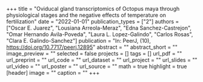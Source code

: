 +++
title = "Oviducal gland transcriptomics of Octopus maya through physiological stages and the negative effects of temperature on fertilization"
date = "2022-01-01"
publication_types = ["2"]
authors = ["Oscar E. Juarez", "Lousiana Arreola-Meraz", "Edna Sanchez-Castrejon", "Omar Hernando Avila-Poveda", "Laura L. Lopez-Galindo", "Carlos Rosas", "Clara E. Galindo-Sanchez"]
publication = "In: PeerJ, (10), https://doi.org/10.7717/peerj.12895"
abstract = ""
abstract_short = ""
image_preview = ""
selected = false
projects = []
tags = []
url_pdf = ""
url_preprint = ""
url_code = ""
url_dataset = ""
url_project = ""
url_slides = ""
url_video = ""
url_poster = ""
url_source = ""
math = true
highlight = true
[header]
image = ""
caption = ""
+++
